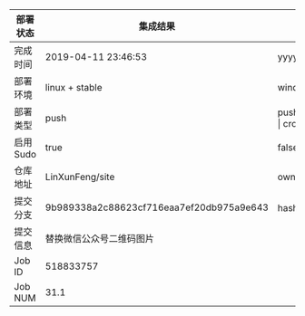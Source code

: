 部署状态 | 集成结果 | 参考值
---|---|---
完成时间 | 2019-04-11 23:46:53 | yyyy-mm-dd hh:mm:ss
部署环境 | linux + stable | window \| linux + stable
部署类型 | push | push \| pull_request \| api \| cron
启用Sudo | true | false \| true
仓库地址 | LinXunFeng/site | owner_name/repo_name
提交分支 | 9b989338a2c88623cf716eaa7ef20db975a9e643 | hash 16位
提交信息 | 替换微信公众号二维码图片 |
Job ID   | 518833757 |
Job NUM  | 31.1 |
